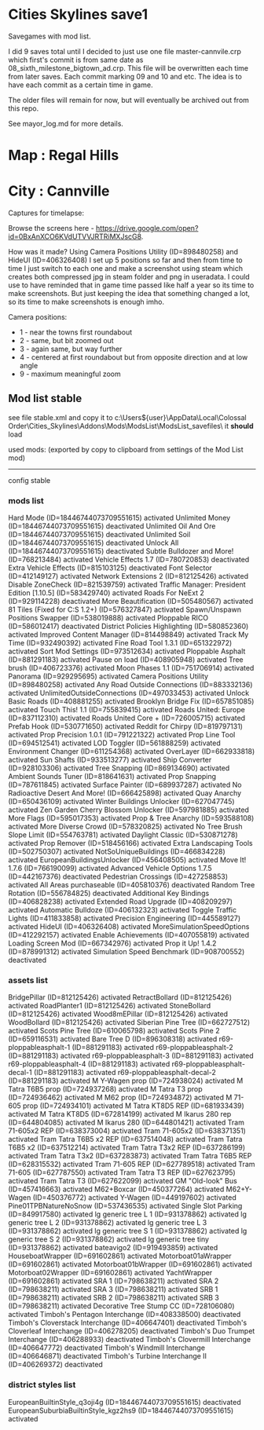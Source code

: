 # Cities Skylines save1

Savegames with mod list.

I did 9 saves total until I decided to just use one file master-cannvile.crp which first's commit is from same date as 08_sixth_milestone_bigtown_ad.crp.
This file will be overwritten each time from later saves. Each commit marking 09 and 10 and etc.
The idea is to have each commit as a certain time in game.

The older files will remain for now, but will eventually be archived out from this repo.

See mayor_log.md for more details.

# Map :  Regal Hills
# City : Cannville

Captures for timelapse:

Browse the screens here - https://drive.google.com/open?id=0BxAnXCO6KVdUTVVJRTRiMXJscG8.

How was it made?
Using Camera Positions Utility (ID=898480258) and HideUI (ID=406326408)
I set up 5 positions so far and then from time to time I just switch to each one and make a screenshot using steam
which creates both compressed jpg in steam folder and png in useradata.
I could use to have reminded that in game time passed like half a year so its time to make screenshots.
But just keeping the idea that something changed a lot, so its time to make screenshots is enough imho.

Camera positions:

* 1 - near the towns first roundabout
* 2 - same, but bit zoomed out
* 3 - again same, but way further
* 4 - centered at first roundabout but from opposite direction and at low angle
* 9 - maximum meaningful zoom

## Mod list stable

see file stable.xml and copy it to c:\Users\${user}\AppData\Local\Colossal Order\Cities_Skylines\Addons\Mods\ModsList\ModsList_savefiles\ it **should** load

used mods: (exported by copy to clipboard from settings of the Mod List mod)

---------------------------------------------------------------------------

config stable

### mods list ###

Hard Mode (ID=18446744073709551615)                         activated
Unlimited Money (ID=18446744073709551615)                   deactivated
Unlimited Oil And Ore (ID=18446744073709551615)             deactivated
Unlimited Soil (ID=18446744073709551615)                    deactivated
Unlock All (ID=18446744073709551615)                        deactivated
Subtle Bulldozer and More! (ID=768213484)                   activated
Vehicle Effects 1.7 (ID=780720853)                          deactivated
Extra Vehicle Effects (ID=815103125)                        deactivated
Font Selector (ID=412149127)                                activated
Network Extensions 2 (ID=812125426)                         activated
Disable ZoneCheck (ID=821539759)                            activated
Traffic Manager: President Edition [1.10.5] (ID=583429740)  activated
Roads For NeExt 2 (ID=929114228)                            deactivated
More Beautification (ID=505480567)                          activated
81 Tiles (Fixed for C:S 1.2+) (ID=576327847)                activated
Spawn/Unspawn Positions Swapper (ID=538019888)              activated
Ploppable RICO (ID=586012417)                               deactivated
District Policies Highlighting (ID=580852360)               activated
Improved Content Manager (ID=814498849)                     activated
Track My Time (ID=932490392)                                activated
Fine Road Tool 1.3.1 (ID=651322972)                         activated
Sort Mod Settings (ID=973512634)                            activated
Ploppable Asphalt (ID=881291183)                            activated
Pause on load (ID=408905948)                                activated
Tree brush (ID=406723376)                                   activated
Moon Phases 1.1 (ID=751706914)                              activated
Panorama (ID=929295695)                                     activated
Camera Positions Utility (ID=898480258)                     activated
Any Road Outside Connections (ID=883332136)                 activated
UnlimitedOutsideConnections (ID=497033453)                  activated
Unlock Basic Roads (ID=408881255)                           activated
Brooklyn Bridge Fix (ID=657851085)                          activated
Touch This! 1.1 (ID=755839415)                              activated
Roads United: Europe (ID=837112310)                         activated
Roads United Core + (ID=726005715)                          activated
Prefab Hook (ID=530771650)                                  activated
Reddit for Chirpy (ID=819797131)                            activated
Prop Precision 1.0.1 (ID=791221322)                         activated
Prop Line Tool (ID=694512541)                               activated
LOD Toggler (ID=561888259)                                  activated
Environment Changer (ID=611254368)                          activated
OverLayer (ID=662933818)                                    activated
Sun Shafts (ID=933513277)                                   activated
Ship Converter (ID=928103306)                               activated
Tree Snapping (ID=869134690)                                activated
Ambient Sounds Tuner (ID=818641631)                         activated
Prop Snapping (ID=787611845)                                activated
Surface Painter (ID=689937287)                              activated
No Radioactive Desert And More! (ID=666425898)              activated
Quay Anarchy (ID=650436109)                                 activated
Winter Buildings Unlocker (ID=627047745)                    activated
Zen Garden Cherry Blossom Unlocker (ID=597981885)           activated
More Flags (ID=595017353)                                   activated
Prop & Tree Anarchy (ID=593588108)                          activated
More Diverse Crowd (ID=578320825)                           activated
No Tree Brush Slope Limit (ID=554763781)                    activated
Daylight Classic (ID=530871278)                             activated
Prop Remover (ID=518456166)                                 activated
Extra Landscaping Tools (ID=502750307)                      activated
NotSoUniqueBuildings (ID=466834228)                         activated
EuropeanBuildingsUnlocker (ID=456408505)                    activated
Move It! 1.7.6 (ID=766190099)                               activated
Advanced Vehicle Options 1.7.5 (ID=442167376)               deactivated
Pedestrian Crossings (ID=427258853)                         activated
All Areas purchaseable (ID=405810376)                       deactivated
Random Tree Rotation (ID=556784825)                         deactivated
Additional Key Bindings (ID=406828238)                      activated
Extended Road Upgrade (ID=408209297)                        activated
Automatic Bulldoze (ID=406132323)                           activated
Toggle Traffic Lights (ID=411833858)                        activated
Precision Engineering (ID=445589127)                        activated
HideUI (ID=406326408)                                       activated
MoreSimulationSpeedOptions (ID=412292157)                   activated
Enable Achievements (ID=407055819)                          activated
Loading Screen Mod (ID=667342976)                           activated
Prop it Up! 1.4.2 (ID=878991312)                            activated
Simulation Speed Benchmark (ID=908700552)                   deactivated

### assets list ###

BridgePillar (ID=812125426)                                 activated
RetractBollard (ID=812125426)                               activated
RoadPlanter1 (ID=812125426)                                 activated
StoneBollard (ID=812125426)                                 activated
Wood8mEPillar (ID=812125426)                                activated
WoodBollard (ID=812125426)                                  activated
Siberian Pine Tree (ID=662727512)                           activated
Scots Pine Tree (ID=610065798)                              activated
Scots Pine 2 (ID=659116531)                                 activated
Bare Tree D (ID=896308318)                                  activated
r69-ploppableasphalt-1 (ID=881291183)                       activated
r69-ploppableasphalt-2 (ID=881291183)                       activated
r69-ploppableasphalt-3 (ID=881291183)                       activated
r69-ploppableasphalt-4 (ID=881291183)                       activated
r69-ploppableasphalt-decal-1 (ID=881291183)                 activated
r69-ploppableasphalt-decal-2 (ID=881291183)                 activated
M Y-Wagen prop (ID=724938024)                               activated
M Tatra T6B5 prop (ID=724937268)                            activated
M Tatra T3 prop (ID=724936462)                              activated
M M62 prop (ID=724934872)                                   activated
M 71-605 prop (ID=724934101)                                activated
M Tatra KT8D5 REP (ID=681933439)                            activated
M Tatra KT8D5 (ID=672814199)                                activated
M Ikarus 280 rep (ID=644804085)                             activated
M Ikarus 280 (ID=644801421)                                 activated
Tram 71-605x2 REP (ID=638373004)                            activated
Tram 71-605x2 (ID=638371351)                                activated
Tram Tatra T6B5 x2 REP (ID=637514048)                       activated
Tram Tatra T6B5 x2 (ID=637512214)                           activated
Tram Tatra T3x2 REP (ID=637286199)                          activated
Tram Tatra T3x2 (ID=637283873)                              activated
Tram Tatra T6B5 REP (ID=628315532)                          activated
Tram 71-605 REP (ID=627789518)                              activated
Tram 71-605 (ID=627787550)                                  activated
Tram Tatra T3 REP (ID=627623795)                            activated
Tram Tatra T3 (ID=627622099)                                activated
GM "Old-look" Bus (ID=457416663)                            activated
M62+Boxcar (ID=450377264)                                   activated
M62+Y-Wagen (ID=450376772)                                  activated
Y-Wagen (ID=449197602)                                      activated
Pine01TPBNatureNoSnow (ID=537436535)                        activated
Single Slot Parking (ID=849917580)                          activated
lg generic tree L 1 (ID=931378862)                          activated
lg generic tree L 2 (ID=931378862)                          activated
lg generic tree L 3 (ID=931378862)                          activated
lg generic tree S 1 (ID=931378862)                          activated
lg generic tree S 2 (ID=931378862)                          activated
lg generic tree tiny (ID=931378862)                         activated
bateavigo2 (ID=919493859)                                   activated
HouseboatWrapper (ID=691602861)                             activated
Motorboat01aWrapper (ID=691602861)                          activated
Motorboat01bWrapper (ID=691602861)                          activated
Motorboat02Wrapper (ID=691602861)                           activated
YachtWrapper (ID=691602861)                                 activated
SRA 1 (ID=798638211)                                        activated
SRA 2 (ID=798638211)                                        activated
SRA 3 (ID=798638211)                                        activated
SRB 1 (ID=798638211)                                        activated
SRB 2 (ID=798638211)                                        activated
SRB 3 (ID=798638211)                                        activated
Decorative Tree Stump  CC (ID=728106080)                    activated
Timboh's Pentagon Interchange (ID=408338500)                deactivated
Timboh's Cloverstack Interchange (ID=406647401)             deactivated
Timboh's Cloverleaf Interchange (ID=406278205)              deactivated
Timboh's Duo Trumpet Interchange (ID=406288933)             deactivated
Timboh's Clovermill Interchange (ID=406647772)              deactivated
Timboh's Windmill Interchange (ID=406646871)                deactivated
Timboh's Turbine Interchange II (ID=406269372)              deactivated

### district styles list ###

EuropeanBuiltinStyle_q3oji4g (ID=18446744073709551615)      deactivated
EuropeanSuburbiaBuiltinStyle_kgz2hs9 (ID=18446744073709551615) activated
